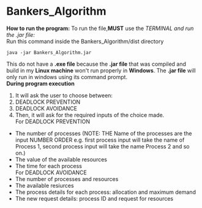 # Bankers_Algorithm

**How to run the program:**
To run the file,**MUST** use the *TERMINAL and run the .jar file:*  
   Run this command inside the Bankers_Algorithm/dist directory  
```
java -jar Bankers_Algorithm.jar
```  
   This do not have a **.exe file** because the **.jar file** that was compiled and build in my **Linux machine** won't run properly in **Windows**. The **.jar file** will only run in windows using its command prompt.  
   **During program execution**
1. It will ask the user to choose between:  
  1. DEADLOCK PREVENTION  
  2. DEADLOCK AVOIDANCE  
2. Then, it will ask for the required inputs of the choice made.  
  For DEADLOCK PREVENTION  
  + The number of processes (NOTE: THE Name of the processes are the input NUMBER ORDER e.g. first process input will take the name of Process 1, second process input will take the name Process 2 and so on.)  
  + The value of the available resources  
  + The time for each process  
For DEADLOCK AVOIDANCE  
  + The number of processes and resources  
  + The available resiurces  
  + The process details for each process: allocation and maximum demand  
  + The new request details: process ID and request for resources  

